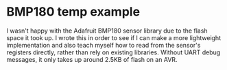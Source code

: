 # BMP180 temp example

I wasn't happy with the Adafruit BMP180 sensor library due to the flash space it took up. I wrote this in order to see if I can make a more lightweight implementation and also teach myself how to read from the sensor's registers directly, rather than rely on existing libraries. Without UART debug messages, it only takes up around 2.5KB of flash on an AVR.
